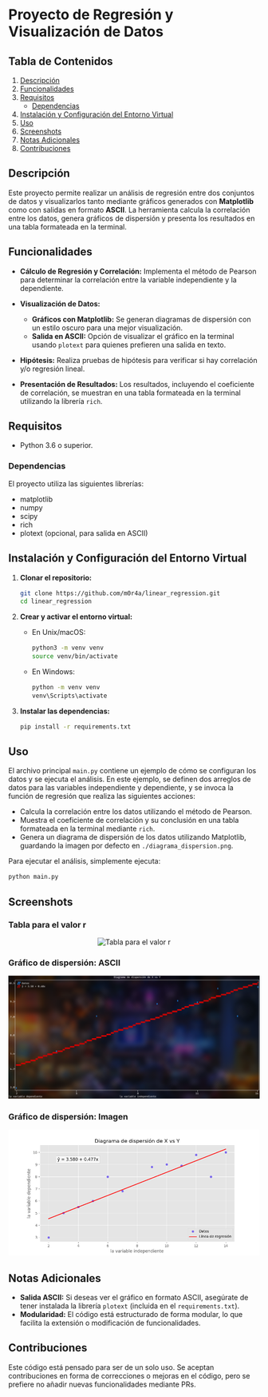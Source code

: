 # Proyecto de Regresión y Visualización de Datos

## Tabla de Contenidos

1. [Descripción](#descripción)
2. [Funcionalidades](#funcionalidades)
3. [Requisitos](#requisitos)
   - [Dependencias](#dependencias)
4. [Instalación y Configuración del Entorno Virtual](#instalación-y-configuración-del-entorno-virtual)
5. [Uso](#uso)
6. [Screenshots](#screenshots)
7. [Notas Adicionales](#notas-adicionales)
8. [Contribuciones](#contribuciones)

## Descripción

Este proyecto permite realizar un análisis de regresión entre dos conjuntos de datos y visualizarlos tanto mediante gráficos generados con **Matplotlib** como con salidas en formato **ASCII**. La herramienta calcula la correlación entre los datos, genera gráficos de dispersión y presenta los resultados en una tabla formateada en la terminal.

## Funcionalidades

- **Cálculo de Regresión y Correlación:**
  Implementa el método de Pearson para determinar la correlación entre la variable independiente y la dependiente.

- **Visualización de Datos:**
  - **Gráficos con Matplotlib:** Se generan diagramas de dispersión con un estilo oscuro para una mejor visualización.
  - **Salida en ASCII:** Opción de visualizar el gráfico en la terminal usando `plotext` para quienes prefieren una salida en texto.

- **Hipótesis:**
  Realiza pruebas de hipótesis para verificar si hay correlación y/o regresión lineal.

- **Presentación de Resultados:**
  Los resultados, incluyendo el coeficiente de correlación, se muestran en una tabla formateada en la terminal utilizando la librería `rich`.

## Requisitos

- Python 3.6 o superior.

### Dependencias

El proyecto utiliza las siguientes librerías:
- matplotlib
- numpy
- scipy
- rich
- plotext (opcional, para salida en ASCII)

## Instalación y Configuración del Entorno Virtual

1. **Clonar el repositorio:**

   ```bash
   git clone https://github.com/m0r4a/linear_regression.git
   cd linear_regression
   ```

2. **Crear y activar el entorno virtual:**

   - En Unix/macOS:
     ```bash
     python3 -m venv venv
     source venv/bin/activate

     ```
   - En Windows:
     ```bash
     python -m venv venv
     venv\Scripts\activate
     ```

3. **Instalar las dependencias:**

   ```bash
   pip install -r requirements.txt
   ```

## Uso

El archivo principal `main.py` contiene un ejemplo de cómo se configuran los datos y se ejecuta el análisis. En este ejemplo, se definen dos arreglos de datos para las variables independiente y dependiente, y se invoca la función de regresión que realiza las siguientes acciones:

- Calcula la correlación entre los datos utilizando el método de Pearson.
- Muestra el coeficiente de correlación y su conclusión en una tabla formateada en la terminal mediante `rich`.
- Genera un diagrama de dispersión de los datos utilizando Matplotlib, guardando la imagen por defecto en `./diagrama_dispersion.png`.

Para ejecutar el análisis, simplemente ejecuta:

```bash
python main.py
```

## Screenshots

### Tabla para el valor r

<p align="center">
    <img src="resources/table.png" alt="Tabla para el valor r"/>
</p>

### Gráfico de dispersión: ASCII

<p align="center">
    <img src="resources/graphic_ascii.png" alt="Gráfico de dispersión en ASCII"/>
</p>

### Gráfico de dispersión: Imagen

<p align="center">
    <img src="resources/graphic_image.png" alt="Imagen del gráfico de dispersión"/>
</p>

## Notas Adicionales

- **Salida ASCII:** Si deseas ver el gráfico en formato ASCII, asegúrate de tener instalada la librería `plotext` (incluida en el `requirements.txt`).
- **Modularidad:** El código está estructurado de forma modular, lo que facilita la extensión o modificación de funcionalidades.

## Contribuciones

Este código está pensado para ser de un solo uso. Se aceptan contribuciones en forma de correcciones o mejoras en el código, pero se prefiere no añadir nuevas funcionalidades mediante PRs.
```
